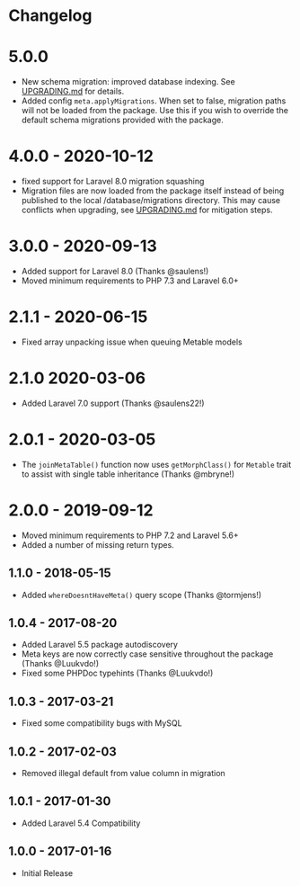# Changelog

# 5.0.0
- New schema migration: improved database indexing. See [UPGRADING.md](UPGRADING.md) for details.
- Added config `meta.applyMigrations`. When set to false, migration paths will not be loaded from the package. Use this if you wish to override the default schema migrations provided with the package.

# 4.0.0 - 2020-10-12
- fixed support for Laravel 8.0 migration squashing
- Migration files are now loaded from the package itself instead of being published to the local /database/migrations directory. This may cause conflicts when upgrading, see [UPGRADING.md](UPGRADING.md) for mitigation steps. 

# 3.0.0 - 2020-09-13
- Added support for Laravel 8.0 (Thanks @saulens!)
- Moved minimum requirements to PHP 7.3 and Laravel 6.0+

# 2.1.1 - 2020-06-15
- Fixed array unpacking issue when queuing Metable models

# 2.1.0 2020-03-06
- Added Laravel 7.0 support (Thanks @saulens22!)

# 2.0.1 - 2020-03-05
- The `joinMetaTable()` function now uses `getMorphClass()` for `Metable` trait to assist with single table inheritance (Thanks @mbryne!)

# 2.0.0 - 2019-09-12
- Moved minimum requirements to PHP 7.2 and Laravel 5.6+
- Added a number of missing return types.

## 1.1.0 - 2018-05-15
- Added `whereDoesntHaveMeta()` query scope (Thanks @tormjens!)

## 1.0.4 - 2017-08-20
- Added Laravel 5.5 package autodiscovery
- Meta keys are now correctly case sensitive throughout the package (Thanks @Luukvdo!)
- Fixed some PHPDoc typehints (Thanks @Luukvdo!)

## 1.0.3 - 2017-03-21
- Fixed some compatibility bugs with MySQL

## 1.0.2 - 2017-02-03
- Removed illegal default from value column in migration

## 1.0.1 - 2017-01-30
- Added Laravel 5.4 Compatibility

## 1.0.0 - 2017-01-16
- Initial Release
